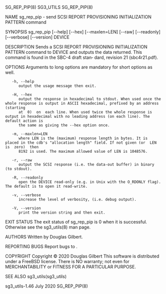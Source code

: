 SG_REP_PIP(8)								   SG3_UTILS								 SG_REP_PIP(8)

NAME
       sg_rep_pip - send SCSI REPORT PROVISIONING INITIALIZATION PATTERN command

SYNOPSIS
       sg_rep_pip [--help] [--hex] [--maxlen=LEN] [--raw] [--readonly] [--verbose] [--version] DEVICE

DESCRIPTION
       Sends a SCSI REPORT PROVISIONING INITIALIZATION PATTERN command to DEVICE and outputs the data returned. This command is found in the SBC-4 draft stan‐
       dard, revision 21 (sbc4r21.pdf).

OPTIONS
       Arguments to long options are mandatory for short options as well.

       -h, --help
	      output the usage message then exit.

       -H, --hex
	      output the response in hexadecimal to stdout. When used once the whole response is output in ASCII hexadecimal, prefixed by an address (starting
	      at  0)  on  each line. When used twice the whole response is output in hexadecimal with no leading address (on each line). The default action is
	      the same as giving the --hex option once.

       -m, --maxlen=LEN
	      where LEN is the (maximum) response length in bytes. It is placed in the cdb's "allocation length" field. If not given (or  LEN  is  zero)  then
	      8192 is used. The maximum allowed value of LEN is 1048576.

       -r, --raw
	      output the SCSI response (i.e. the data-out buffer) in binary (to stdout).

       -R, --readonly
	      open the DEVICE read-only (e.g. in Unix with the O_RDONLY flag).	The default is to open it read-write.

       -v, --verbose
	      increase the level of verbosity, (i.e. debug output).

       -V, --version
	      print the version string and then exit.

EXIT STATUS
       The exit status of sg_rep_pip is 0 when it is successful. Otherwise see the sg3_utils(8) man page.

AUTHORS
       Written by Douglas Gilbert.

REPORTING BUGS
       Report bugs to <dgilbert at interlog dot com>.

COPYRIGHT
       Copyright © 2020 Douglas Gilbert
       This software is distributed under a FreeBSD license. There is NO warranty; not even for MERCHANTABILITY or FITNESS FOR A PARTICULAR PURPOSE.

SEE ALSO
       sg3_utils(sg3_utils)

sg3_utils-1.46								   July 2020								 SG_REP_PIP(8)
